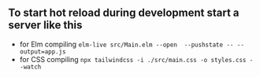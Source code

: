 ## To start hot reload during development start a server like this
* for Elm compiling `elm-live src/Main.elm --open  --pushstate -- --output=app.js`
* for CSS compiling `npx tailwindcss -i ./src/main.css -o styles.css --watch`